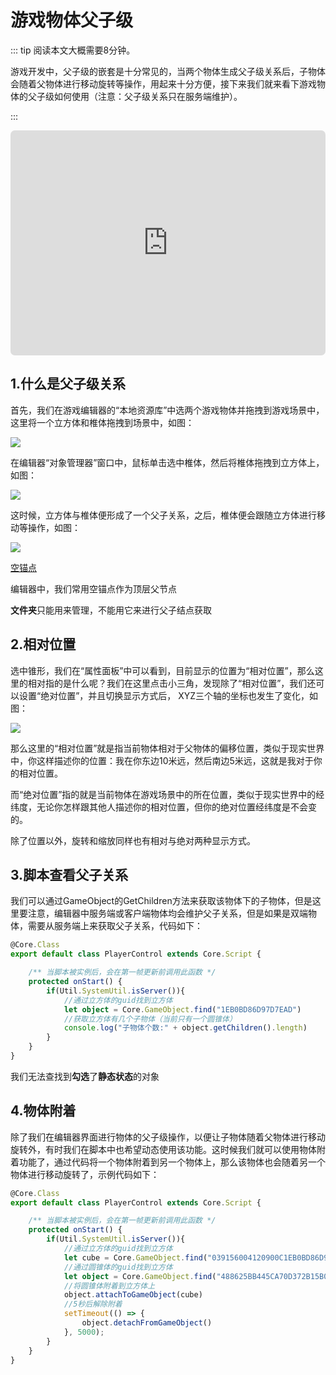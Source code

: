 # 游戏物体父子级

::: tip 阅读本文大概需要8分钟。

游戏开发中，父子级的嵌套是十分常见的，当两个物体生成父子级关系后，子物体会随着父物体进行移动旋转等操作，用起来十分方便，接下来我们就来看下游戏物体的父子级如何使用（注意：父子级关系只在服务端维护）。

:::

<iframe sandbox="allow-scripts allow-downloads allow-same-origin allow-popups allow-presentation allow-forms" frameborder="0" draggable="false" allowfullscreen="" allow="encrypted-media;" referrerpolicy="" aha-samesite="" class="iframe-loaded" src=" https://player.bilibili.com/player.html?aid=308264179&bvid=BV16A411d7S1&cid=978207166&page=1" style="border-radius: 7px; width: 100%; height: 360px;"></iframe>

## 1.什么是父子级关系

首先，我们在游戏编辑器的“本地资源库”中选两个游戏物体并拖拽到游戏场景中，这里将一个立方体和椎体拖拽到场景中，如图：

![](https://cdn.233xyx.com/1681130643125_749.PNG)

在编辑器“对象管理器”窗口中，鼠标单击选中椎体，然后将椎体拖拽到立方体上，如图：

![](https://cdn.233xyx.com/1681130643019_770.gif)

这时候，立方体与椎体便形成了一个父子关系，之后，椎体便会跟随立方体进行移动等操作，如图：

![](https://cdn.233xyx.com/1681130643179_059.gif)

[空锚点](https://docs.ark.online/GameplayObjects/Anchor.html)

编辑器中，我们常用空锚点作为顶层父节点

**文件夹**只能用来管理，不能用它来进行父子结点获取

## 2.相对位置

选中锥形，我们在“属性面板”中可以看到，目前显示的位置为“相对位置”，那么这里的相对指的是什么呢？我们在这里点击小三角，发现除了“相对位置”，我们还可以设置“绝对位置”，并且切换显示方式后， XYZ三个轴的坐标也发生了变化，如图：

![](https://cdn.233xyx.com/1681130643237_135.gif)

那么这里的“相对位置”就是指当前物体相对于父物体的偏移位置，类似于现实世界中，你这样描述你的位置：我在你东边10米远，然后南边5米远，这就是我对于你的相对位置。

而“绝对位置”指的就是当前物体在游戏场景中的所在位置，类似于现实世界中的经纬度，无论你怎样跟其他人描述你的相对位置，但你的绝对位置经纬度是不会变的。

除了位置以外，旋转和缩放同样也有相对与绝对两种显示方式。

## 3.脚本查看父子关系

我们可以通过GameObject的GetChildren方法来获取该物体下的子物体，但是这里要注意，编辑器中服务端或客户端物体均会维护父子关系，但是如果是双端物体，需要从服务端上来获取父子关系，代码如下：

```ts
@Core.Class
export default class PlayerControl extends Core.Script {

    /** 当脚本被实例后，会在第一帧更新前调用此函数 */
    protected onStart() {   
        if(Util.SystemUtil.isServer()){
            //通过立方体的guid找到立方体
            let object = Core.GameObject.find("1EB0BD86D97D7EAD")
            //获取立方体有几个子物体（当前只有一个圆锥体）
            console.log("子物体个数:" + object.getChildren().length)
        }
    }
}
```

我们无法查找到**勾选**了**静态状态**的对象

## 4.物体附着

除了我们在编辑器界面进行物体的父子级操作，以便让子物体随着父物体进行移动旋转外，有时我们在脚本中也希望动态使用该功能。这时候我们就可以使用物体附着功能了，通过代码将一个物体附着到另一个物体上，那么该物体也会随着另一个物体进行移动旋转了，示例代码如下：

```ts
@Core.Class
export default class PlayerControl extends Core.Script {

    /** 当脚本被实例后，会在第一帧更新前调用此函数 */
    protected onStart() {   
        if(Util.SystemUtil.isServer()){
            //通过立方体的guid找到立方体
            let cube = Core.GameObject.find("039156004120900C1EB0BD86D97D7EAD")
            //通过圆锥体的guid找到立方体
            let object = Core.GameObject.find("488625BB445CA70D372B15B02D9F899E")
            //将圆锥体附着到立方体上
            object.attachToGameObject(cube)
            //5秒后解除附着
            setTimeout(() => {
                object.detachFromGameObject()
            }, 5000);
        }
    }
}
```
